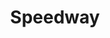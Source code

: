 ---
title: "Speedway"
url: /albuquerque/speedway-san-mateo-boulevard-northeast-2/
shop: Lebensmittel
---